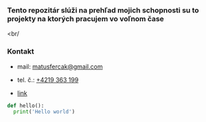 ### Tento repozitár slúži na prehľad mojich schopnosti su to projekty na ktorých pracujem vo voľnom čase 
<br/
<br/>

### Kontakt 
- mail: matusfercak@gmail.com
- tel. č.: <a href="">+4219 363 199</a>

- [link](https://github.com/MatusFercak/Python/tree/main/Post)

```python
def hello():
  print('Hello world')
```


